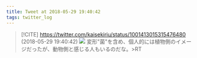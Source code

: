 ```yaml
---
title: Tweet at 2018-05-29 19:40:42
tags: twitter_log
---
```


> [!CITE] https://twitter.com/kaisekiriu/status/1001413015315476480 (2018-05-29 19:40:42)
> ![](https://twitter.com/kaisekiriu/status/1001413015315476480)
> 変形"菌"を含め、個人的には植物側のイメージだったが、動物側と感じる人もいるのだな。&gt;RT
